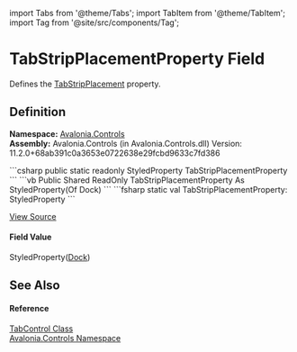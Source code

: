 import Tabs from '@theme/Tabs'; 
import TabItem from '@theme/TabItem'; 
import Tag from '@site/src/components/Tag'; 

# TabStripPlacementProperty Field


Defines the <a href="P_Avalonia_Controls_TabControl_TabStripPlacement">TabStripPlacement</a> property.



## Definition
**Namespace:** <a href="N_Avalonia_Controls">Avalonia.Controls</a>  
**Assembly:** Avalonia.Controls (in Avalonia.Controls.dll) Version: 11.2.0+68ab391c0a3653e0722638e29fcbd9633c7fd386

<Tabs groupId="api-code-preview">
<TabItem value="csharp" label="C#">
```csharp
public static readonly StyledProperty<Dock> TabStripPlacementProperty
```
</TabItem>
<TabItem value="vb" label="VB">
```vb
Public Shared ReadOnly TabStripPlacementProperty As StyledProperty(Of Dock)
```
</TabItem>
<TabItem value="fsharp" label="F#">
```fsharp
static val TabStripPlacementProperty: StyledProperty<Dock>
```
</TabItem>
</Tabs>



<a href="https://github.com/AvaloniaUI/Avalonia/tree/master/srcAvalonia.Controls/TabControl.cs" title="View the source code">View Source</a>



#### Field Value
StyledProperty(<a href="T_Avalonia_Controls_Dock">Dock</a>)

## See Also


#### Reference
<a href="T_Avalonia_Controls_TabControl">TabControl Class</a>  
<a href="N_Avalonia_Controls">Avalonia.Controls Namespace</a>  
